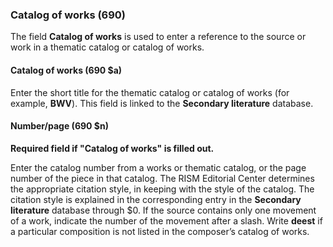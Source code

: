 ### Catalog of works (690)

The field **Catalog of works** is used to enter a reference to the source or work in a thematic catalog or catalog of works.  

#### Catalog of works (690 $a)

Enter the short title for the thematic catalog or catalog of works (for example, **BWV**). This field is linked to
the **Secondary literature** database.

#### Number/page (690 $n)

**Required field if "Catalog of works" is filled out.**

Enter the catalog number from a works or thematic catalog, or the page number of the piece in that catalog. The RISM
Editorial Center determines the appropriate citation style, in keeping with the style of the catalog. The citation style
is explained in the corresponding entry in the **Secondary literature** database through $0. If the source contains only one
movement of a work, indicate the number of the movement after a slash. Write **deest** if a particular composition is
not listed in the composer’s catalog of works.
